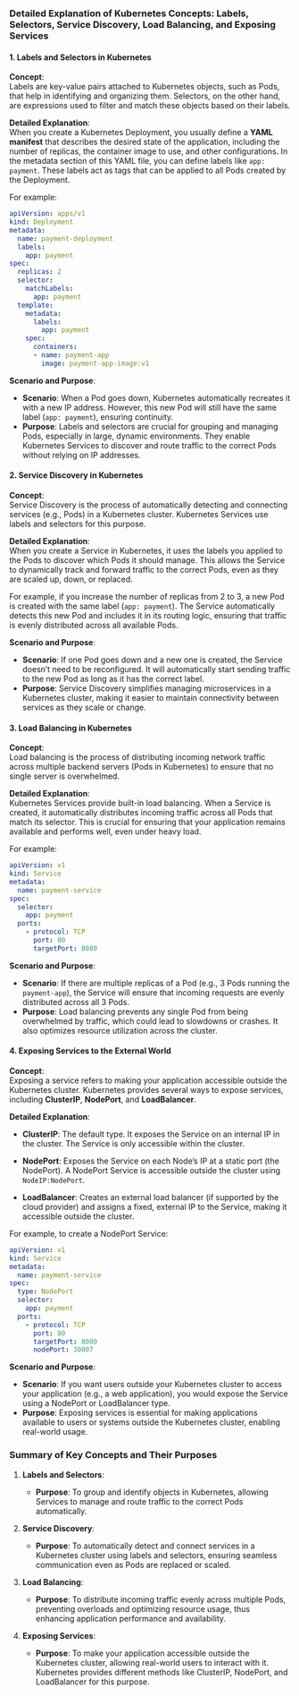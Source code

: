 ### Detailed Explanation of Kubernetes Concepts: Labels, Selectors, Service Discovery, Load Balancing, and Exposing Services

#### 1. **Labels and Selectors in Kubernetes**

**Concept**:  
Labels are key-value pairs attached to Kubernetes objects, such as Pods, that help in identifying and organizing them. Selectors, on the other hand, are expressions used to filter and match these objects based on their labels.

**Detailed Explanation**:  
When you create a Kubernetes Deployment, you usually define a **YAML manifest** that describes the desired state of the application, including the number of replicas, the container image to use, and other configurations. In the metadata section of this YAML file, you can define labels like `app: payment`. These labels act as tags that can be applied to all Pods created by the Deployment.

For example:
```yaml
apiVersion: apps/v1
kind: Deployment
metadata:
  name: payment-deployment
  labels:
    app: payment
spec:
  replicas: 2
  selector:
    matchLabels:
      app: payment
  template:
    metadata:
      labels:
        app: payment
    spec:
      containers:
      - name: payment-app
        image: payment-app-image:v1
```

**Scenario and Purpose**:
- **Scenario**: When a Pod goes down, Kubernetes automatically recreates it with a new IP address. However, this new Pod will still have the same label (`app: payment`), ensuring continuity.
- **Purpose**: Labels and selectors are crucial for grouping and managing Pods, especially in large, dynamic environments. They enable Kubernetes Services to discover and route traffic to the correct Pods without relying on IP addresses.

#### 2. **Service Discovery in Kubernetes**

**Concept**:  
Service Discovery is the process of automatically detecting and connecting services (e.g., Pods) in a Kubernetes cluster. Kubernetes Services use labels and selectors for this purpose.

**Detailed Explanation**:  
When you create a Service in Kubernetes, it uses the labels you applied to the Pods to discover which Pods it should manage. This allows the Service to dynamically track and forward traffic to the correct Pods, even as they are scaled up, down, or replaced.

For example, if you increase the number of replicas from 2 to 3, a new Pod is created with the same label (`app: payment`). The Service automatically detects this new Pod and includes it in its routing logic, ensuring that traffic is evenly distributed across all available Pods.

**Scenario and Purpose**:
- **Scenario**: If one Pod goes down and a new one is created, the Service doesn’t need to be reconfigured. It will automatically start sending traffic to the new Pod as long as it has the correct label.
- **Purpose**: Service Discovery simplifies managing microservices in a Kubernetes cluster, making it easier to maintain connectivity between services as they scale or change.

#### 3. **Load Balancing in Kubernetes**

**Concept**:  
Load balancing is the process of distributing incoming network traffic across multiple backend servers (Pods in Kubernetes) to ensure that no single server is overwhelmed.

**Detailed Explanation**:  
Kubernetes Services provide built-in load balancing. When a Service is created, it automatically distributes incoming traffic across all Pods that match its selector. This is crucial for ensuring that your application remains available and performs well, even under heavy load.

For example:
```yaml
apiVersion: v1
kind: Service
metadata:
  name: payment-service
spec:
  selector:
    app: payment
  ports:
    - protocol: TCP
      port: 80
      targetPort: 8080
```

**Scenario and Purpose**:
- **Scenario**: If there are multiple replicas of a Pod (e.g., 3 Pods running the `payment-app`), the Service will ensure that incoming requests are evenly distributed across all 3 Pods.
- **Purpose**: Load balancing prevents any single Pod from being overwhelmed by traffic, which could lead to slowdowns or crashes. It also optimizes resource utilization across the cluster.

#### 4. **Exposing Services to the External World**

**Concept**:  
Exposing a service refers to making your application accessible outside the Kubernetes cluster. Kubernetes provides several ways to expose services, including **ClusterIP**, **NodePort**, and **LoadBalancer**.

**Detailed Explanation**:
- **ClusterIP**: The default type. It exposes the Service on an internal IP in the cluster. The Service is only accessible within the cluster.
  
- **NodePort**: Exposes the Service on each Node’s IP at a static port (the NodePort). A NodePort Service is accessible outside the cluster using `NodeIP:NodePort`.
  
- **LoadBalancer**: Creates an external load balancer (if supported by the cloud provider) and assigns a fixed, external IP to the Service, making it accessible outside the cluster.

For example, to create a NodePort Service:
```yaml
apiVersion: v1
kind: Service
metadata:
  name: payment-service
spec:
  type: NodePort
  selector:
    app: payment
  ports:
    - protocol: TCP
      port: 80
      targetPort: 8080
      nodePort: 30007
```

**Scenario and Purpose**:
- **Scenario**: If you want users outside your Kubernetes cluster to access your application (e.g., a web application), you would expose the Service using a NodePort or LoadBalancer type.
- **Purpose**: Exposing services is essential for making applications available to users or systems outside the Kubernetes cluster, enabling real-world usage.

### Summary of Key Concepts and Their Purposes

1. **Labels and Selectors**: 
   - **Purpose**: To group and identify objects in Kubernetes, allowing Services to manage and route traffic to the correct Pods automatically.

2. **Service Discovery**:
   - **Purpose**: To automatically detect and connect services in a Kubernetes cluster using labels and selectors, ensuring seamless communication even as Pods are replaced or scaled.

3. **Load Balancing**:
   - **Purpose**: To distribute incoming traffic evenly across multiple Pods, preventing overloads and optimizing resource usage, thus enhancing application performance and availability.

4. **Exposing Services**:
   - **Purpose**: To make your application accessible outside the Kubernetes cluster, allowing real-world users to interact with it. Kubernetes provides different methods like ClusterIP, NodePort, and LoadBalancer for this purpose.